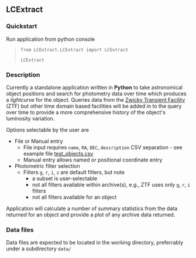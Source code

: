 ## LCExtract
### Quickstart
Run application from python console 
>`from LCExtract.LCExtract import LCExtract`
> 
>`LCExtract`
### Description
Currently a standalone application written in **Python** to take astronomical object positions and search for photometry data over time which produces a _lightcurve_ for the object.
Queries data from the [Zwicky Transient Facility](https://www.ztf.caltech.edu) (ZTF) but other time domain based facilities will be added in to the query over time to provide a more comprehensive history of the object's luminosity variation.

Options selectable by the user are
* File or Manual entry
  * File input requires `name`, `RA`, `DEC`, `description` CSV separation - see example file [test_objects.csv](https://github.com/Pommers/LCExtract/blob/main/test_objects.csv)
  * Manual entry allows named or positional coordinate entry
* Photometric filter selection
  * Filters `g`, `r`, `i`, `z` are default filters, but note
    * a subset is user-selectable
    * not all filters available within archive(s), e.g., ZTF uses only `g`, `r`, `i` filters
    * not all filters available for an object

Application will calculate a number of summary statistics from the data returned for an object and provide a plot of any archive data returned.
### Data files
Data files are expected to be located in the working directory, preferrably under a subdirectory `data/`